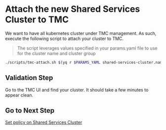 # Attach the new Shared Services Cluster to TMC

We want to have all kubernetes cluster under TMC management.  As such, execute the following script to attach your cluster to TMC.

> The script leverages values specified in your params.yaml file to use for the cluster name and cluster group

```bash
./scripts/tmc-attach.sh $(yq r $PARAMS_YAML shared-services-cluster.name)
```

## Validation Step

Go to the TMC UI and find your cluster.  It should take a few minutes to appear clean.

## Go to Next Step

[Set policy on Shared Services Cluster](03_policy_ssc.md)
